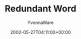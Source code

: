 ---
title: 'Redundant Word'
posts: 2
hash: 't22'
author: 'YvonnaWare'
date: 2002-05-27T04:11:00+00:00
sources:
  - http://forums.tokipona.org/viewtopic.php%3Ft=22.html
---